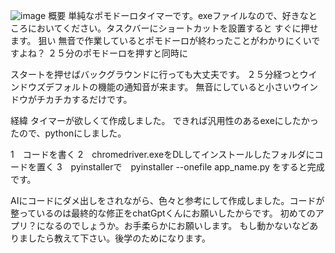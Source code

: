 ![image](https://github.com/user-attachments/assets/94cfc084-182b-4932-bab6-1a06eef528f0)
概要
単純なポモドーロタイマーです。exeファイルなので、好きなところにおいてください。タスクバーにショートカットを設置すると
すぐに押せます。
狙い
無音で作業しているとポモドーロが終わったことがわかりにくいですよね？
２５分のポモドーロを押すと同時に

スタートを押せばバックグラウンドに行っても大丈夫です。
２５分経つとウインドウズデフォルトの機能の通知音が来ます。
無音にしていると小さいウインドウがチカチカするだけです。

経緯
タイマーが欲しくて作成しました。
できれば汎用性のあるexeにしたかったので、pythonにしました。

1　コードを書く
2　chromedriver.exeをDLしてインストールしたフォルダにコードを置く
3　pyinstallerで　pyinstaller --onefile app_name.py をすると完成です。

AIにコードにダメ出しをされながら、色々と参考にして作成しました。コードが整っているのは最終的な修正をchatGptくんにお願いしたからです。
初めてのアプリ？になるのでしょうか。お手柔らかにお願いします。
もし動かないなどありましたら教えて下さい。後学のためになります。
